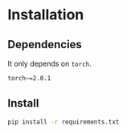 # Installation


## Dependencies

It only depends on ``torch``.

```sh
torch~=2.0.1
```


## Install

```sh
pip install -r requirements.txt
```
